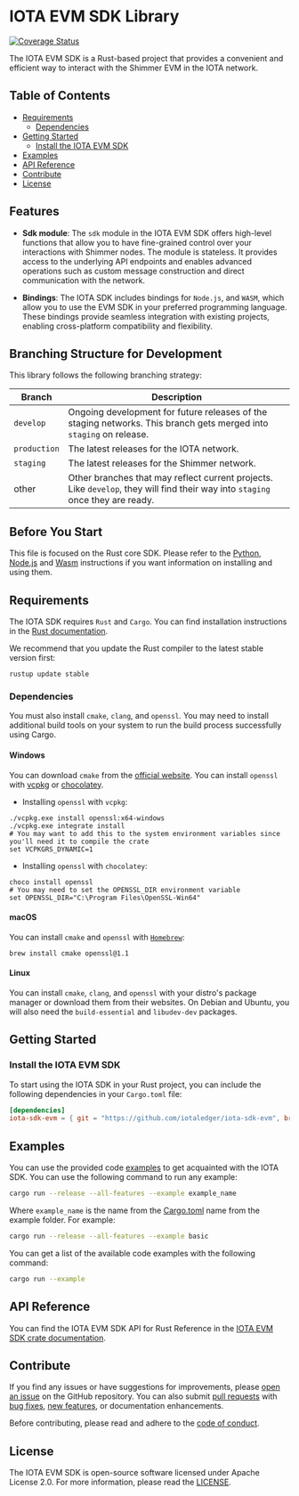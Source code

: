 # IOTA EVM SDK Library

[![Coverage Status](https://coveralls.io/repos/github/iotaledger/iota-sdk-evm/badge.svg?branch=develop)](https://coveralls.io/github/iotaledger/iota-sdk-evm?branch=develop)

The IOTA EVM SDK is a Rust-based project that provides a convenient and efficient way to interact with the Shimmer EVM in the IOTA network. 

## Table of Contents

- [Requirements](#requirements)
    - [Dependencies](#dependencies)
- [Getting Started](#getting-started)
    - [Install the IOTA EVM SDK](#install-the-iota-evm-sdk)
- [Examples](#examples)
- [API Reference](#api-reference)
- [Contribute](#contribute)
- [License](#license)

## Features

- **Sdk module**: The `sdk` module in the IOTA EVM SDK offers high-level functions that allow you to have
  fine-grained control over your interactions with Shimmer nodes. The module is stateless. It provides access to the
  underlying API endpoints and enables advanced operations such as custom message construction and direct communication
  with the network.

- **Bindings**: The IOTA SDK includes bindings for `Node.js`, and `WASM`, which allow you
  to use the EVM SDK in your preferred programming language. These bindings provide seamless integration with existing
  projects, enabling cross-platform compatibility and flexibility.

## Branching Structure for Development

This library follows the following branching strategy:

| Branch       | Description                                                                                                                    |
|--------------|--------------------------------------------------------------------------------------------------------------------------------|
| `develop`    | Ongoing development for future releases of the staging networks. This branch gets merged into `staging` on release.            |
| `production` | The latest releases for the IOTA network.                                                                                      |
| `staging`    | The latest releases for the Shimmer network.                                                                                   |
| other        | Other branches that may reflect current projects. Like `develop`, they will find their way into `staging` once they are ready. |

## Before You Start

This file is focused on the Rust core SDK. Please refer to
the [Python](bindings/python/README.md), [Node.js](bindings/nodejs/README.md) and [Wasm](bindings/wasm/README.md)
instructions if you want information on installing and using them.

## Requirements

The IOTA SDK requires `Rust` and `Cargo`. You can find installation instructions in
the [Rust documentation](https://doc.rust-lang.org/cargo/getting-started/installation.html).

We recommend that you update the Rust compiler to the latest stable version first:

```shell
rustup update stable
```

### Dependencies

You must also install `cmake`, `clang`, and `openssl`. You may need to install additional build tools on your system to
run the build process successfully using Cargo.

#### Windows

You can download `cmake` from the [official website](https://cmake.org/download/). You can install `openssl`
with [vcpkg](https://github.com/microsoft/vcpkg) or [chocolatey](https://chocolatey.org/).

- Installing `openssl` with `vcpkg`:

```
./vcpkg.exe install openssl:x64-windows
./vcpkg.exe integrate install
# You may want to add this to the system environment variables since you'll need it to compile the crate
set VCPKGRS_DYNAMIC=1
```

- Installing `openssl` with `chocolatey`:

```
choco install openssl
# You may need to set the OPENSSL_DIR environment variable
set OPENSSL_DIR="C:\Program Files\OpenSSL-Win64"
```

#### macOS

You can install `cmake` and `openssl` with [`Homebrew`](https://brew.sh/):

```
brew install cmake openssl@1.1
```

#### Linux

You can install `cmake`, `clang`, and `openssl` with your distro's package manager or download them from their websites.
On Debian and Ubuntu, you will also need the `build-essential` and `libudev-dev` packages.

## Getting Started

### Install the IOTA EVM SDK

To start using the IOTA SDK in your Rust project, you can include the following dependencies in your `Cargo.toml` file:

```toml
[dependencies]
iota-sdk-evm = { git = "https://github.com/iotaledger/iota-sdk-evm", branch = "develop" }
```

## Examples

You can use the provided code [examples](sdk/examples) to get acquainted with the IOTA SDK. You can use the following
command to run any example:

```bash
cargo run --release --all-features --example example_name
```

Where `example_name` is the name from the [Cargo.toml](sdk/Cargo.toml) name from the example folder. For example:

```bash
cargo run --release --all-features --example basic
```

You can get a list of the available code examples with the following command:

```bash
cargo run --example
```

## API Reference

You can find the IOTA EVM SDK API for Rust Reference in
the [IOTA EVM SDK crate documentation](https://docs.rs/iota-sdk-evm/latest/iota_sdk_evm/).

## Contribute

If you find any issues or have suggestions for improvements,
please [open an issue](https://github.com/iotaledger/iota-sdk-evm/issues/new/choose) on the GitHub repository. You can also
submit [pull requests](https://github.com/iotaledger/iota-sdk-evm/compare)
with [bug fixes](https://github.com/iotaledger/iota-sdk-evm/issues/new?assignees=&labels=bug+report&projects=&template=bug_report.yml&title=%5BBug%5D%3A+),
[new features](https://github.com/iotaledger/iota-sdk-evm/issues/new?assignees=&labels=&projects=&template=feature_request.md),
or documentation enhancements.

Before contributing, please read and adhere to the [code of conduct](/.github/CODE_OF_CONDUCT.md).

## License

The IOTA EVM SDK is open-source software licensed under Apache License 2.0. For more information, please read
the [LICENSE](/LICENSE).
